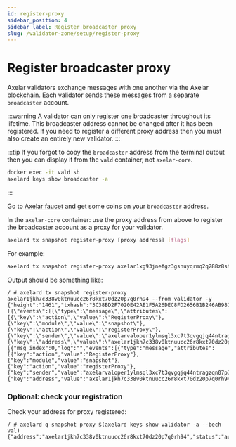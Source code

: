 ```yaml
---
id: register-proxy
sidebar_position: 4
sidebar_label: Register broadcaster proxy
slug: /validator-zone/setup/register-proxy
---
```


# Register broadcaster proxy

Axelar validators exchange messages with one another via the Axelar blockchain.  Each validator sends these messages from a separate `broadcaster` account.

:::warning
A validator can only register one broadcaster throughout its lifetime.  This broadcaster address cannot be changed after it has been registered.  If you need to register a different proxy address then you must also create an entirely new validator.
:::

:::tip
If you forgot to copy the `broadcaster` address from the terminal output then you can display it from the `vald` container, not `axelar-core`.
```bash
docker exec -it vald sh
axelard keys show broadcaster -a
```
:::

Go to [Axelar faucet](http://faucet.testnet.axelar.network/) and get some coins on your `broadcaster` address.

In the `axelar-core` container: use the proxy address from above to register the broadcaster account as a proxy for your validator.

```bash
axelard tx snapshot register-proxy [proxy address] [flags]
```

For example:

```bash
axelard tx snapshot register-proxy axelar1xg93jnefgz3gsnuyqrmq2q288z8st3cf43jecs --from validator -y
```

Output should be something like:
```
/ # axelard tx snapshot register-proxy axelar1jkh7c338v0ktnuucc26r8kxt70dz20p7q0rh94 --from validator -y
{"height":"1461","txhash":"3C38BD2F7020E42AE1F5A26DEC8FD2656B1B246AB9813CDC64CC09919C17FD8E","codespace":"","code":0,"data":"0A280A262F736E617073686F742E763162657461312E526567697374657250726F787952657175657374","raw_log":"[{\"events\":[{\"type\":\"message\",\"attributes\":[{\"key\":\"action\",\"value\":\"RegisterProxy\"},{\"key\":\"module\",\"value\":\"snapshot\"},{\"key\":\"action\",\"value\":\"registerProxy\"},{\"key\":\"sender\",\"value\":\"axelarvaloper1ylmsql3xc7t3qvgqjq44ntragzqn07p70j06j5\"},{\"key\":\"address\",\"value\":\"axelar1jkh7c338v0ktnuucc26r8kxt70dz20p7q0rh94\"}]}]}]","logs":[{"msg_index":0,"log":"","events":[{"type":"message","attributes":[{"key":"action","value":"RegisterProxy"},{"key":"module","value":"snapshot"},{"key":"action","value":"registerProxy"},{"key":"sender","value":"axelarvaloper1ylmsql3xc7t3qvgqjq44ntragzqn07p70j06j5"},{"key":"address","value":"axelar1jkh7c338v0ktnuucc26r8kxt70dz20p7q0rh94"}]}]}],"info":"","gas_wanted":"200000","gas_used":"65425","tx":null,"timestamp":""}
```

### Optional: check your registration

Check your address for proxy registered:
```
/ # axelard q snapshot proxy $(axelard keys show validator -a --bech val)
{"address":"axelar1jkh7c338v0ktnuucc26r8kxt70dz20p7q0rh94","status":"active"}
```
